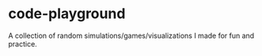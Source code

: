 # code-playground
A collection of random simulations/games/visualizations I made for fun and practice.
